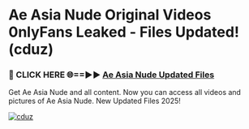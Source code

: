 # Ae Asia Nude Original Videos 0nlyFans Leaked - Files Updated! (cduz)

<h3>🔴 CLICK HERE 🌐==►► <a href="https://tinyurl.com/5h6xmrr3" rel="nofollow">Ae Asia Nude Updated Files</a></h3>

Get Ae Asia Nude and all content. Now you can access all videos and pictures of Ae Asia Nude. New Updated Files 2025!

[![cduz](https://i.imgur.com/KVD873Z.gif)](https://tinyurl.com/5h6xmrr3)
